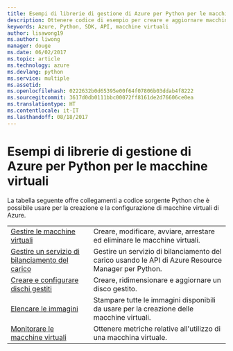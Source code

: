 ```yaml
---
title: Esempi di librerie di gestione di Azure per Python per le macchine virtuali
description: Ottenere codice di esempio per creare e aggiornare macchine virtuali di Azure con le librerie di gestione di Azure per Python
keywords: Azure, Python, SDK, API, macchine virtuali
author: lisawong19
ms.author: liwong
manager: douge
ms.date: 06/02/2017
ms.topic: article
ms.technology: azure
ms.devlang: python
ms.service: multiple
ms.assetid: 
ms.openlocfilehash: 0222632b0d65395e00f64f07806b03ddab4f8222
ms.sourcegitcommit: 3617d0db0111bbc00072ff8161de2d76606ce0ea
ms.translationtype: HT
ms.contentlocale: it-IT
ms.lasthandoff: 08/18/2017
---
```

# <a name="azure-management-libraries-for-python-samples-for-virtual-machines"></a>Esempi di librerie di gestione di Azure per Python per le macchine virtuali

La tabella seguente offre collegamenti a codice sorgente Python che è possibile usare per la creazione e la configurazione di macchine virtuali di Azure.

| || 
|---|---|
| [Gestire le macchine virtuali][1] | Creare, modificare, avviare, arrestare ed eliminare le macchine virtuali. |
| [Gestire un servizio di bilanciamento del carico][2] | Gestire un servizio di bilanciamento del carico usando le API di Azure Resource Manager per Python. |
| [Creare e configurare dischi gestiti][3] | Creare, ridimensionare e aggiornare un disco gestito.|
| [Elencare le immagini][4] | Stampare tutte le immagini disponibili da usare per la creazione delle macchine virtuali.| 
| [Monitorare le macchine virtuali][5] |Ottenere metriche relative all'utilizzo di una macchina virtuale. | 

[1]: https://azure.microsoft.com/resources/samples/virtual-machines-python-manage/
[2]: https://azure.microsoft.com/resources/samples/network-python-manage-loadbalancer
[3]: python-sdk-azure-samples-managed-disks.md
[4]: python-sdk-azure-samples-list-images.md
[5]: python-sdk-azure-samples-monitor-vms.md
